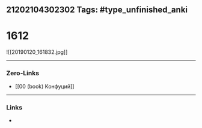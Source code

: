 21202104302302
Tags: #type_unfinished_anki 
---
# 1612

![[20190120_161832.jpg]]

---
### Zero-Links
- [[00 (book) Конфуций]]
---
### Links
-